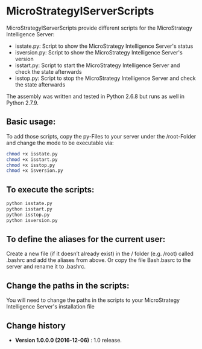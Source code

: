 MicroStrategyIServerScripts
====================================

MicroStrategyIServerScripts provide different scripts for the MicroStrategy Intelligence Server:
<ul>
<li>isstate.py:	Script to show the MicroStrategy Intelligence Server's status</li>
<li>isversion.py:	Script to show the MicroStrategy Intelligence Server's version</li>
<li>isstart.py:	Script to start the MicroStrategy Intelligence Server and check the state afterwards</li>
<li>isstop.py:		Script to stop the MicroStrategy Intelligence Server and check the state afterwards</li>
</ul>

The assembly was written and tested in Python 2.6.8 but runs as well in Python 2.7.9.

## Basic usage:
To add those scripts, copy the py-Files to your server under the /root-Folder and change the mode
to be executable via:
```bash
chmod +x isstate.py
chmod +x isstart.py
chmod +x isstop.py
chmod +x isversion.py
```

## To execute the scripts:
```python
python isstate.py
python isstart.py
python isstop.py
python isversion.py
```

## To define the aliases for the current user:
Create a new file (if it doesn’t already exist) in the /<username> folder (e.g. /root) called .bashrc and add the aliases from above.
Or copy the file Bash.basrc to the server and rename it to .bashrc.

## Change the paths in the scripts:
You will need to change the paths in the scripts to your MicroStrategy Intelligence Server's installation file

Change history
--------------

* **Version 1.0.0.0 (2016-12-06)** : 1.0 release.
